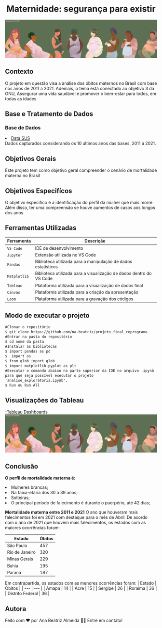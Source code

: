 <h1 align="center">Maternidade: segurança para existir</h1>

<p align="center">
<img src="./img/capa_md.png"/>
</p>

<h2> Contexto </h2>
<p> 
O projeto em questão visa a análise dos óbitos maternos no Brasil com base nos anos de 2011 á 2021. Ademais, o tema está conectado ao objetivo 3 da ONU, Assegurar uma vida saudável e promover o bem-estar para todos, em todas as idades.
</p>

<h2> Base e Tratamento de Dados </h2>
<h3> Base de Dados </h3>
<p> 
  <a href=“http://tabnet.datasus.gov.br/cgi/tabcgi.exe?sim/cnv/mat10uf.def“><li>Data SUS</li></a>
  Dados capturados considerando os 10 últimos anos das bases, 2011 á 2021.
</p>

<h2> Objetivos Gerais </h2>
<p> 
  Este projeto tem como objetivo geral compreender o cenário de mortalidade materna no Brasil
</p>

<h2> Objetivos Especifícos </h2>
<p> 
O objetivo especifíco é a identificação do perfil da mulher que mais morre. Além disso, ter uma compreensão se houve aumentos de casos aos longos dos anos.
</p>

<h2> Ferramentas Utilizadas </h2>

| Ferramenta | Descrição |
| --- | --- |
| `VS Code` | IDE de desenvolvimento |
| `Jupyter` | Extensão utilizada no VS Code |
| `Pandas` | Biblioteca utilizada para a manipulação de dados estatísticos |
| `Matplotlib` | Biblioteca utilizada para a visualização de dados dentro do VS Code |
| `Tableau` | Plataforma utilizada para a visualização de dados final |
| `Canvas` | Plataforma utilizada para a criação da apresentação |
| `Loom` | Plataforma utilizada para a gravação dos códigos |

<h2> Modo de executar o projeto </h2>

```
#Clonar o repositório 
$ git clone https://github.com/na-beatriz/projeto_final_reprograma
#Entrar na pasta do repositório 
$ cd nome da pasta
#Instalar as bibliotecas
$ import pandas as pd
$  import os
$ from glob import glob
$ import matplotlib.pyplot as plt
#Executar o comando abaixo na parte superior da IDE no arquivo .ipynb para que seja possível executar o projeto 'analise_exploratoria.ipynb'.
$ Run ou Run All
```

<h2> Visualizações do Tableau </h2>
<p> 
<a href=“http://tabnet.datasus.gov.br/cgi/tabcgi.exe?sim/cnv/mat10uf.def“>-Tableau</a>
Dashboards
<img src="./img/capa_md.png"/>
</p>

<h2> Conclusão </h2>
<p> 
<strong>O perfil de mortalidade materna é:</strong>
<li>Mulheres brancas;</li>
<li>Na faixa-etária dos 30 a 39 anos;</li>
<li>Solteiras;</li>
<li>O principal período de falecimento é durante o puerpério, até 42 dias;</li>
</p>
<p>
<strong>Mortalidade materna entre 2011 e 2021</strong>
O ano que houveram mais falecimentos foi em 2021 com destaque para o mês de Abril. De acordo com o ano de 2021 que houvem mais falecimentos, os estados com as maiores ocorrências foram:
  
| Estado | Óbitos |
| --- | --- |
| São Paulo | 457 |
| Rio de Janeiro | 320 |
| Minas Gerais | 229 |
| Bahia | 195 |
| Paraná | 187 |

Em contrapartida, os estados com as menores ocorrências foram:
| Estado | Óbitos |
| --- | --- |
| Amapá | 14 |
| Acre | 15 |
| Sergipe | 26 |
| Roraima | 36 |
| Distrito Federal | 36 |
</p>

<h2> Autora </h2>
Feito com ❤️ por Ana Beatriz Almeida 👋🏽 Entre em contato!